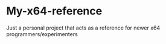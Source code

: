 # My-x64-reference
Just a personal project that acts as a reference for newer x64 programmers/experimenters
